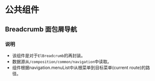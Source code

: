# 公共组件

## Breadcrumb 面包屑导航

### 说明
- 该组件是对于```ElBreadcrumb```的再封装。  
- 数据源从```/composition/common/navigation```中读取。  
- 组件根据navigation.menuList中从根菜单到目标菜单(current route)的路径。